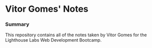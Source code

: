 # Vitor Gomes' Notes

### Summary

This repository contains all of the notes taken by Vitor Gomes for the Lighthouse Labs Web Development Bootcamp.